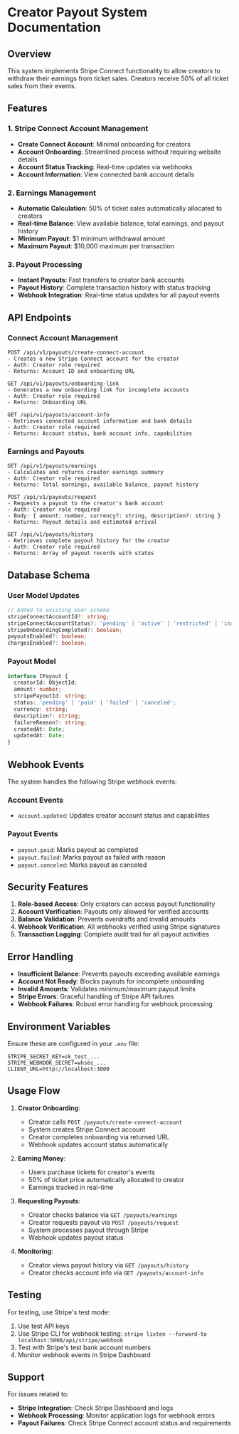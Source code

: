 # Creator Payout System Documentation

## Overview
This system implements Stripe Connect functionality to allow creators to withdraw their earnings from ticket sales. Creators receive 50% of all ticket sales from their events.

## Features

### 1. Stripe Connect Account Management
- **Create Connect Account**: Minimal onboarding for creators
- **Account Onboarding**: Streamlined process without requiring website details
- **Account Status Tracking**: Real-time updates via webhooks
- **Account Information**: View connected bank account details

### 2. Earnings Management
- **Automatic Calculation**: 50% of ticket sales automatically allocated to creators
- **Real-time Balance**: View available balance, total earnings, and payout history
- **Minimum Payout**: $1 minimum withdrawal amount
- **Maximum Payout**: $10,000 maximum per transaction

### 3. Payout Processing
- **Instant Payouts**: Fast transfers to creator bank accounts
- **Payout History**: Complete transaction history with status tracking
- **Webhook Integration**: Real-time status updates for all payout events

## API Endpoints

### Connect Account Management
```
POST /api/v1/payouts/create-connect-account
- Creates a new Stripe Connect account for the creator
- Auth: Creator role required
- Returns: Account ID and onboarding URL

GET /api/v1/payouts/onboarding-link
- Generates a new onboarding link for incomplete accounts
- Auth: Creator role required
- Returns: Onboarding URL

GET /api/v1/payouts/account-info
- Retrieves connected account information and bank details
- Auth: Creator role required
- Returns: Account status, bank account info, capabilities
```

### Earnings and Payouts
```
GET /api/v1/payouts/earnings
- Calculates and returns creator earnings summary
- Auth: Creator role required
- Returns: Total earnings, available balance, payout history

POST /api/v1/payouts/request
- Requests a payout to the creator's bank account
- Auth: Creator role required
- Body: { amount: number, currency?: string, description?: string }
- Returns: Payout details and estimated arrival

GET /api/v1/payouts/history
- Retrieves complete payout history for the creator
- Auth: Creator role required
- Returns: Array of payout records with status
```

## Database Schema

### User Model Updates
```typescript
// Added to existing User schema
stripeConnectAccountId?: string;
stripeConnectAccountStatus?: 'pending' | 'active' | 'restricted' | 'inactive';
stripeOnboardingCompleted?: boolean;
payoutsEnabled?: boolean;
chargesEnabled?: boolean;
```

### Payout Model
```typescript
interface IPayout {
  creatorId: ObjectId;
  amount: number;
  stripePayoutId: string;
  status: 'pending' | 'paid' | 'failed' | 'canceled';
  currency: string;
  description?: string;
  failureReason?: string;
  createdAt: Date;
  updatedAt: Date;
}
```

## Webhook Events

The system handles the following Stripe webhook events:

### Account Events
- `account.updated`: Updates creator account status and capabilities

### Payout Events
- `payout.paid`: Marks payout as completed
- `payout.failed`: Marks payout as failed with reason
- `payout.canceled`: Marks payout as canceled

## Security Features

1. **Role-based Access**: Only creators can access payout functionality
2. **Account Verification**: Payouts only allowed for verified accounts
3. **Balance Validation**: Prevents overdrafts and invalid amounts
4. **Webhook Verification**: All webhooks verified using Stripe signatures
5. **Transaction Logging**: Complete audit trail for all payout activities

## Error Handling

- **Insufficient Balance**: Prevents payouts exceeding available earnings
- **Account Not Ready**: Blocks payouts for incomplete onboarding
- **Invalid Amounts**: Validates minimum/maximum payout limits
- **Stripe Errors**: Graceful handling of Stripe API failures
- **Webhook Failures**: Robust error handling for webhook processing

## Environment Variables

Ensure these are configured in your `.env` file:
```
STRIPE_SECRET_KEY=sk_test_...
STRIPE_WEBHOOK_SECRET=whsec_...
CLIENT_URL=http://localhost:3000
```

## Usage Flow

1. **Creator Onboarding**:
   - Creator calls `POST /payouts/create-connect-account`
   - System creates Stripe Connect account
   - Creator completes onboarding via returned URL
   - Webhook updates account status automatically

2. **Earning Money**:
   - Users purchase tickets for creator's events
   - 50% of ticket price automatically allocated to creator
   - Earnings tracked in real-time

3. **Requesting Payouts**:
   - Creator checks balance via `GET /payouts/earnings`
   - Creator requests payout via `POST /payouts/request`
   - System processes payout through Stripe
   - Webhook updates payout status

4. **Monitoring**:
   - Creator views payout history via `GET /payouts/history`
   - Creator checks account info via `GET /payouts/account-info`

## Testing

For testing, use Stripe's test mode:
1. Use test API keys
2. Use Stripe CLI for webhook testing: `stripe listen --forward-to localhost:5000/api/stripe/webhook`
3. Test with Stripe's test bank account numbers
4. Monitor webhook events in Stripe Dashboard

## Support

For issues related to:
- **Stripe Integration**: Check Stripe Dashboard and logs
- **Webhook Processing**: Monitor application logs for webhook errors
- **Payout Failures**: Check Stripe Connect account status and requirements